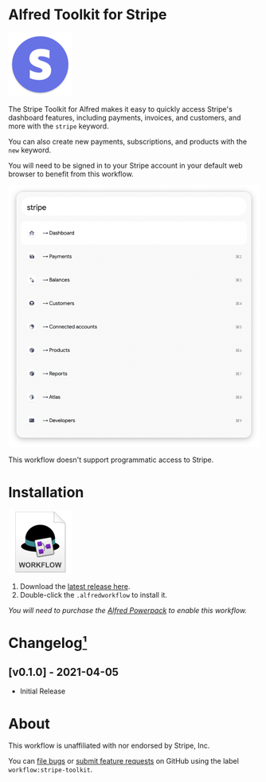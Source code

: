 # Alfred Toolkit for Stripe

<img src="./assets/icon-stripe.png" alt="Stripe logo" width="128" height="128">

The Stripe Toolkit for Alfred makes it easy to quickly access Stripe's dashboard features, including payments, invoices, and customers, and more with the `stripe` keyword.

You can also create new payments, subscriptions, and products with the `new` keyword.

You will need to be signed in to your Stripe account in your default web browser to benefit from this workflow.

<img src="./assets/preview.png" alt="Preview of Stripe Toolkit">

This workflow doesn't support programmatic access to Stripe.


# Installation

<a href="https://github.com/chrismessina/alfred-stripe-toolkit/releases/latest"><img src="./assets/icon-workflow.png" alt="Workflow File Icon" width="128" height="128"></a>

1. Download the [latest release here](https://github.com/chrismessina/alfred-stripe-toolkit/releases/latest).
2. Double-click the `.alfredworkflow` to install it.

_You will need to purchase the [Alfred Powerpack](https://www.alfredapp.com/powerpack/) to enable this workflow._


# Changelog[¹](https://keepachangelog.com/)

## [v0.1.0] - 2021-04-05
- Initial Release


# About

This workflow is unaffiliated with nor endorsed by Stripe, Inc.

You can [file bugs](https://github.com/chrismessina/alfred-stripe-toolkit/issues/new) or [submit feature requests](https://github.com/chrismessina/alfred-stripe-toolkit/issues/new) on GitHub using the label `workflow:stripe-toolkit`.
